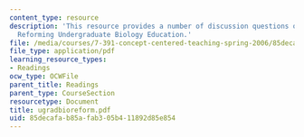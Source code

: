 ```yaml
---
content_type: resource
description: 'This resource provides a number of discussion questions on the topic:
  Reforming Undergraduate Biology Education.'
file: /media/courses/7-391-concept-centered-teaching-spring-2006/85decafab85afab305b411892d85e854_ugradbioreform.pdf
file_type: application/pdf
learning_resource_types:
- Readings
ocw_type: OCWFile
parent_title: Readings
parent_type: CourseSection
resourcetype: Document
title: ugradbioreform.pdf
uid: 85decafa-b85a-fab3-05b4-11892d85e854
---
```

